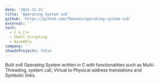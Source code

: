 ```yaml
---
date: '2021-11-21'
title: 'Operating System xv6'
github: 'https://github.com/7benson/operating-system-xv6'
external: ''
tech:
  - C & C++
  - Shell Scripting
  - Assembly
company: ''
showInProjects: false
---
```


Built xv6 Operating System written in C with functionalities such as Multi-Threading, system call, Virtual to Physical address translations and Symbolic links.

